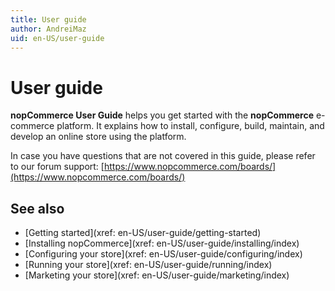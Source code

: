 ```yaml
---
title: User guide
author: AndreiMaz
uid: en-US/user-guide
---
```

# User guide

**nopCommerce User Guide** helps you get started with the **nopCommerce** e-commerce platform. It explains how to install, configure, build, maintain, and develop an online store using the platform.

In case you have questions that are not covered in this guide, please refer to our forum support: [https://www.nopcommerce.com/boards/](https://www.nopcommerce.com/boards/)

## See also

* [Getting started](xref: en-US/user-guide/getting-started)
* [Installing nopCommerce](xref: en-US/user-guide/installing/index)
* [Configuring your store](xref: en-US/user-guide/configuring/index)
* [Running your store](xref: en-US/user-guide/running/index)
* [Marketing your store](xref: en-US/user-guide/marketing/index)
